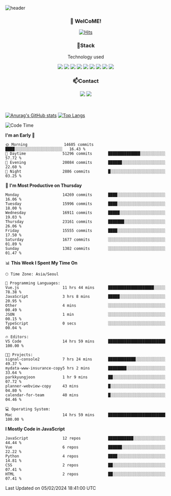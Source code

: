 ![header](https://capsule-render.vercel.app/api?type=waving&color=gradient&height=200&text=Kyungjoon&fontAlign=70&fontAlignY=40&animation=twinkling)

<h3 align="center">👋 WelCoME!</h3>

<div align=center>
  
[![Hits](https://hits.seeyoufarm.com/api/count/incr/badge.svg?url=https%3A%2F%2Fgithub.com%2Fuvula6921&count_bg=%2322BAC9&title_bg=%23827F7F&icon=iconify.svg&icon_color=%2325A27F&title=visits&edge_flat=false)](https://hits.seeyoufarm.com)
  
</div>
<h3 align="center">📌Stack</h3>
<p align="center">Technology used</p>
<div align="center"><img src="https://img.shields.io/badge/HTML5-E34F26?style=flat-square&logo=HTML5&logoColor=white"></img> <img src="https://img.shields.io/badge/CSS3-0A84FF?style=flat-square&logo=CSS3&logoColor=white"></img> <img src="https://img.shields.io/badge/JavaScript-FFCD11?style=flat-square&logo=JavaScript&logoColor=white"></img> <img src="https://img.shields.io/badge/React-00BCF6?style=flat-square&logo=React&logoColor=white"></img> <img src="https://img.shields.io/badge/jQuery-3655FF?style=flat-square&logo=jQuery&logoColor=white"></img> <img src="https://img.shields.io/badge/Ruby-E0115F?style=flat-square&logo=Ruby&logoColor=white"></img> <img src="https://img.shields.io/badge/Python-4B8BBE?style=flat-square&logo=Python&logoColor=white"></img> <img src="https://img.shields.io/badge/Vue-4FC08D?style=flat-square&logo=Vue.js&logoColor=white"></img> <img src="https://img.shields.io/badge/Nuxt-00DC82?style=flat-square&logo=Nuxt.js&logoColor=white"></img></div>

<h3 align="center">📫Contact</h3>
<div align="center"><a href="https://velog.io/@uvula6921/"><img src="https://img.shields.io/badge/Blog-20c997?style=flat-square&logo=V&logoColor=white"/></a> <a href="pkj6921@gmail.com"><img src="https://img.shields.io/badge/Gmail-EA4335?style=flat-square&logo=Gmail&logoColor=white"/></a></div>
<br>
<br>

[![Anurag's GitHub stats](https://github-readme-stats.vercel.app/api?username=uvula6921&hide=stars,issues&show_icons=true&count_private=true&theme=tokyonight)](https://github.com/anuraghazra/github-readme-stats)
[![Top Langs](https://github-readme-stats.vercel.app/api/top-langs/?username=uvula6921&hide=css,jupyter%20notebook,html&exclude_repo=uvula6921,uvula6921.github.io&layout=compact&langs_count=8)](https://github.com/anuraghazra/github-readme-stats)

<!--START_SECTION:waka-->
![Code Time](http://img.shields.io/badge/Code%20Time-2%2C064%20hrs%2014%20mins-blue)

**I'm an Early 🐤** 

```text
🌞 Morning                14605 commits       ████░░░░░░░░░░░░░░░░░░░░░   16.43 % 
🌆 Daytime                51296 commits       ██████████████░░░░░░░░░░░   57.72 % 
🌃 Evening                20084 commits       ██████░░░░░░░░░░░░░░░░░░░   22.60 % 
🌙 Night                  2886 commits        █░░░░░░░░░░░░░░░░░░░░░░░░   03.25 % 
```
📅 **I'm Most Productive on Thursday** 

```text
Monday                   14269 commits       ████░░░░░░░░░░░░░░░░░░░░░   16.06 % 
Tuesday                  15996 commits       ████░░░░░░░░░░░░░░░░░░░░░   18.00 % 
Wednesday                16911 commits       █████░░░░░░░░░░░░░░░░░░░░   19.03 % 
Thursday                 23161 commits       ███████░░░░░░░░░░░░░░░░░░   26.06 % 
Friday                   15555 commits       ████░░░░░░░░░░░░░░░░░░░░░   17.50 % 
Saturday                 1677 commits        ░░░░░░░░░░░░░░░░░░░░░░░░░   01.89 % 
Sunday                   1302 commits        ░░░░░░░░░░░░░░░░░░░░░░░░░   01.47 % 
```


📊 **This Week I Spent My Time On** 

```text
🕑︎ Time Zone: Asia/Seoul

💬 Programming Languages: 
Vue.js                   11 hrs 44 mins      ████████████████████░░░░░   78.38 % 
JavaScript               3 hrs 8 mins        █████░░░░░░░░░░░░░░░░░░░░   20.95 % 
Other                    4 mins              ░░░░░░░░░░░░░░░░░░░░░░░░░   00.49 % 
JSON                     1 min               ░░░░░░░░░░░░░░░░░░░░░░░░░   00.15 % 
TypeScript               0 secs              ░░░░░░░░░░░░░░░░░░░░░░░░░   00.04 % 

🔥 Editors: 
VS Code                  14 hrs 59 mins      █████████████████████████   100.00 % 

🐱‍💻 Projects: 
signal-console2          7 hrs 24 mins       ████████████░░░░░░░░░░░░░   49.37 % 
mydata-www-insurance-copy5 hrs 2 mins        ████████░░░░░░░░░░░░░░░░░   33.64 % 
parkkyungjoon            1 hr 9 mins         ██░░░░░░░░░░░░░░░░░░░░░░░   07.72 % 
planner-webview-copy     43 mins             █░░░░░░░░░░░░░░░░░░░░░░░░   04.80 % 
calendar-for-team        40 mins             █░░░░░░░░░░░░░░░░░░░░░░░░   04.46 % 

💻 Operating System: 
Mac                      14 hrs 59 mins      █████████████████████████   100.00 % 
```

**I Mostly Code in JavaScript** 

```text
JavaScript               12 repos            ███████████░░░░░░░░░░░░░░   44.44 % 
Vue                      6 repos             ██████░░░░░░░░░░░░░░░░░░░   22.22 % 
Python                   4 repos             ████░░░░░░░░░░░░░░░░░░░░░   14.81 % 
CSS                      2 repos             ██░░░░░░░░░░░░░░░░░░░░░░░   07.41 % 
HTML                     2 repos             ██░░░░░░░░░░░░░░░░░░░░░░░   07.41 % 
```




 Last Updated on 05/02/2024 18:41:00 UTC
<!--END_SECTION:waka-->
